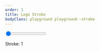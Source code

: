 ```yaml
---
order: 1
title: Logo Stroke
bodyClass: playground playground--stroke
---
```

<div class="controls">
    <div>
        <input class="stroke" type="range" min="1" max="50" value="1" />
        <p>Stroke: <output name="stroke" class="stroke">1</output></p>
    </div>
</div>

<script type="text/javascript">
    const paths = document.querySelectorAll('.logo path')
    const stroke = document.querySelector('input.stroke')

    stroke.addEventListener('input', (event) => {
        const value = event.target.value

        paths.forEach((path) => {
            path.style.setProperty('--stroke', value)
        })

        document.querySelector('output.stroke').innerHTML = value;
    })
</script>
